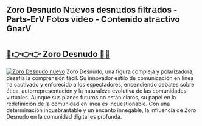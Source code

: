 ## Zoro Desnudo N𝚞𝚎vos desn𝚞dos filtr𝚊dos - Parts-ErV F𝚘tos vid𝚎o - C𝚘ntenido atr𝚊ctivo GnarV

# <h2><a href="http://mb9bzx.tromn.icu/?c=Zoro+Desnudo">🔗👉👉👉 Zoro Desnudo 🔗🔗</a></h2>

[![Zoro Desnudo nuevo](https://i.imgur.com/pEAQMta.gif)](http://mb9bzx.tromn.icu/?c=Zoro+Desnudo)
Zoro Desnudo, una figura compleja y polarizadora, desafía la comprensión fácil. Su innovador estilo de comunicación en línea ha cautivado y enfurecido a los espectadores, encendiendo debates sobre ética, autorrepresentación y la naturaleza evolutiva de las comunidades virtuales. Aunque sus planes futuros no están claros, su papel en la redefinición de la comunidad en línea es incuestionable. Con una determinación inquebrantable y un encanto innegable, la influencia de Zoro Desnudo en la comunidad digital es profunda.
